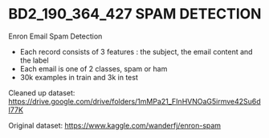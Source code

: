 # BD2_190_364_427 SPAM DETECTION

Enron Email Spam Detection
- Each record consists of 3 features : the subject, the email content and the label
- Each email is one of 2 classes, spam or ham
- 30k examples in train and 3k in test

Cleaned up dataset: https://drive.google.com/drive/folders/1mMPa21_FInHVNOaG5irmve42Su6dI77K

Original dataset: https://www.kaggle.com/wanderfj/enron-spam
